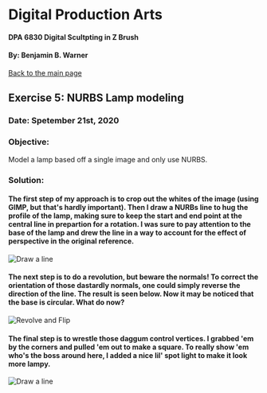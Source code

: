 # Digital Production Arts
#### DPA 6830 Digital Scultpting in Z Brush
#### By: Benjamin B. Warner

[Back to the main page](https://benwarnerdigitalarts.github.io/3Dworks/)

## Exercise 5: NURBS Lamp modeling
### Date: Spetember 21st, 2020

### Objective:
Model a lamp based off a single image and only use NURBS.

### Solution:
#### The first step of my approach is to crop out the whites of the image (using GIMP, but that's hardly important). Then I draw a NURBs line to hug the profile of the lamp, making sure to keep the start and end point at the central line in prepartion for a rotation. I was sure to pay attention to the base of the lamp and drew the line in a way to account for the effect of perspective in the original reference.

![Draw a line](https://benwarnerdigitalarts.github.io/3Dworks/dpa8070/nurbsLamp/images/lineDrawWithDetails.PNG)

#### The next step is to do a revolution, but beware the normals! To correct the orientation of those dastardly normals, one could simply reverse the direction of the line.  The result is seen below.  Now it may be noticed that the base is circular. What do now?

![Revolve and Flip](https://benwarnerdigitalarts.github.io/3Dworks/dpa8070/nurbsLamp/images/revolveAndFlip.PNG)

#### The final step is to wrestle those daggum control vertices. I grabbed 'em by the corners and pulled 'em out to make a square. To really show 'em who's the boss around here, I added a nice lil' spot light to make it look more lampy.

![Draw a line](https://benwarnerdigitalarts.github.io/3Dworks/dpa8070/nurbsLamp/images/manipulatedCornersAndLight.PNG)


